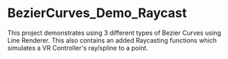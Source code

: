 # BezierCurves_Demo_Raycast
This project demonstrates using 3 different types of Bezier Curves using Line Renderer. This also contains an added Raycasting functions which simulates a VR Controller's ray/spline to a point.
